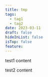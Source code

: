 ```yaml
---
title: tmp
tags:
  - tag1
  - tag2
date: 2023-03-11
draft: false
hideInList: false
isTop: false
feature:
---
```


test1 content

<!--more-->

test2 content